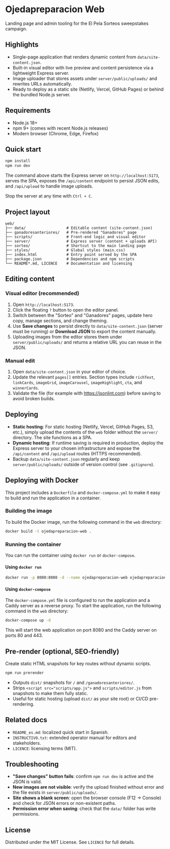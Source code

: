 ﻿# Ojedapreparacion Web

Landing page and admin tooling for the El Pela Sorteos sweepstakes campaign.

## Highlights
- Single-page application that renders dynamic content from `data/site-content.json`.
- Built-in visual editor with live preview and content persistence via a lightweight Express server.
- Image uploader that stores assets under `server/public/uploads/` and rewrites URLs automatically.
- Ready to deploy as a static site (Netlify, Vercel, GitHub Pages) or behind the bundled Node.js server.

## Requirements
- Node.js 18+
- npm 9+ (comes with recent Node.js releases)
- Modern browser (Chrome, Edge, Firefox)

## Quick start
```bash
npm install
npm run dev
```
The command above starts the Express server on `http://localhost:5173`, serves the SPA, exposes the `/api/content` endpoint to persist JSON edits, and `/api/upload` to handle image uploads.

Stop the server at any time with `Ctrl + C`.

## Project layout
```
web/
├── data/                  # Editable content (site-content.json)
├── ganadoresanteriores/   # Pre-rendered "Ganadores" page
├── scripts/               # Front-end logic and visual editor
├── server/                # Express server (content + uploads API)
├── sorteo/                # Shortcut to the main landing page
├── styles/                # Global styles (main.css)
├── index.html             # Entry point served by the SPA
├── package.json           # Dependencies and npm scripts
└── README*.md, LICENCE    # Documentation and licensing
```

## Editing content
### Visual editor (recommended)
1. Open `http://localhost:5173`.
2. Click the floating `?` button to open the editor panel.
3. Switch between the "Sorteo" and "Ganadores" pages, update hero copy, manage sections, and change theming.
4. Use **Save changes** to persist directly to `data/site-content.json` (server must be running) or **Download JSON** to export the content manually.
5. Uploading images from the editor stores them under `server/public/uploads/` and returns a relative URL you can reuse in the JSON.

### Manual edit
1. Open `data/site-content.json` in your editor of choice.
2. Update the relevant `pages[]` entries. Section types include `richText`, `linkCards`, `imageGrid`, `imageCarousel`, `imageHighlight`, `cta`, and `winnerCards`.
3. Validate the file (for example with https://jsonlint.com) before saving to avoid broken builds.

## Deploying
- **Static hosting**: For static hosting (Netlify, Vercel, GitHub Pages, S3, etc.), simply upload the contents of the `web` folder without the `server/` directory. The site functions as a SPA.
- **Dynamic hosting**: If runtime saving is required in production, deploy the Express server to your chosen infrastructure and expose the `/api/content` and `/api/upload` routes (HTTPS recommended).
- Backup `data/site-content.json` regularly and keep `server/public/uploads/` outside of version control (see `.gitignore`).

## Deploying with Docker
This project includes a `Dockerfile` and `docker-compose.yml` to make it easy to build and run the application in a container.

### Building the image
To build the Docker image, run the following command in the `web` directory:
```bash
docker build -t ojedapreparacion-web .
```

### Running the container
You can run the container using `docker run` or `docker-compose`.

#### Using `docker run`
```bash
docker run -p 8080:8080 -d --name ojedapreparacion-web ojedapreparacion-web
```

#### Using `docker-compose`
The `docker-compose.yml` file is configured to run the application and a Caddy server as a reverse proxy.
To start the application, run the following command in the `web` directory:
```bash
docker-compose up -d
```
This will start the web application on port 8080 and the Caddy server on ports 80 and 443.

## Pre-render (optional, SEO-friendly)
Create static HTML snapshots for key routes without dynamic scripts.

```bash
npm run prerender
```

- Outputs `dist/` snapshots for `/` and `/ganadoresanteriores/`.
- Strips `<script src="scripts/app.js">` and `scripts/editor.js` from snapshots to make them fully static.
- Useful for static hosting (upload `dist/` as your site root) or CI/CD pre-rendering.

## Related docs
- `README_es.md`: localized quick start in Spanish.
- `INSTRUCTIVO.txt`: extended operator manual for editors and stakeholders.
- `LICENCE`: licensing terms (MIT).

## Troubleshooting
- **"Save changes" button fails**: confirm `npm run dev` is active and the JSON is valid.
- **New images are not visible**: verify the upload finished without error and the file exists in `server/public/uploads/`.
- **Site shows a blank screen**: open the browser console (F12 -> Console) and check for JSON errors or non-existent paths.
- **Permission error when saving**: check that the `data/` folder has write permissions.

## License
Distributed under the MIT License. See `LICENCE` for full details.
